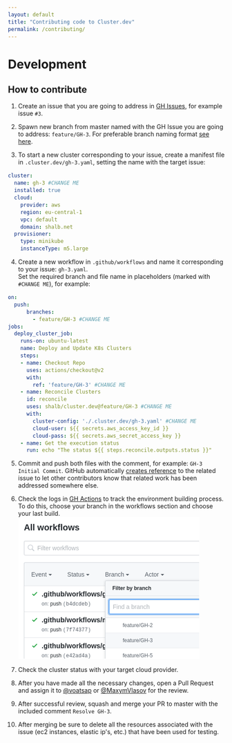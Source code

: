 ```yaml
---
layout: default
title: "Contributing code to Cluster.dev"
permalink: /contributing/
---
```


# Development

## How to contribute

1. Create an issue that you are going to address in [GH Issues](https://github.com/shalb/cluster.dev/issues), for example issue `#3`.


2. Spawn new branch from master named with the GH Issue you are going to address: `feature/GH-3`. For preferable branch naming format [see here](https://github.com/pdffiller/styleguide-hooks/#branch-naming-format).


3. To start a new cluster corresponding to your issue, create a manifest file in `.cluster.dev/gh-3.yaml`, setting the name with the target issue:

```yaml
cluster:
  name: gh-3 #CHANGE ME
  installed: true
  cloud:
    provider: aws
    region: eu-central-1
    vpc: default
    domain: shalb.net
  provisioner:
    type: minikube
    instanceType: m5.large
```

4. Create a new workflow in `.github/workflows` and name it corresponding to your issue: `gh-3.yaml`.  
Set the required branch and file name in placeholders (marked with `#CHANGE ME`), for example:

```yaml
on:
  push:
      branches:
        - feature/GH-3 #CHANGE ME
jobs:
  deploy_cluster_job:
    runs-on: ubuntu-latest
    name: Deploy and Update K8s Clusters
    steps:
    - name: Checkout Repo
      uses: actions/checkout@v2
      with:
        ref: 'feature/GH-3' #CHANGE ME
    - name: Reconcile Clusters
      id: reconcile
      uses: shalb/cluster.dev@feature/GH-3 #CHANGE ME
      with:
        cluster-config: './.cluster.dev/gh-3.yaml' #CHANGE ME
        cloud-user: ${{ secrets.aws_access_key_id }}
        cloud-pass: ${{ secrets.aws_secret_access_key }}
    - name: Get the execution status
      run: echo "The status ${{ steps.reconcile.outputs.status }}"
```

5. Commit and push both files with the comment, for example: `GH-3 Initial Commit`. GitHub automatically [creates reference](https://help.github.com/en/github/writing-on-github/autolinked-references-and-urls#issues-and-pull-requests) to the related issue to let other contributors know that related work has been addressed somewhere else.

6. Check the logs in [GH Actions](https://github.com/shalb/cluster.dev/actions) to track the environment building process. To do this, choose your branch in the workflows section and choose your last build.  
![select the branch](images/contributing.md-select-the-branch.png)  

7. Check the cluster status with your target cloud provider.

8. After you have made all the necessary changes, open a Pull Request and assign it to [@voatsap](https://github.com/voatsap) or [@MaxymVlasov](https://github.com/MaxymVlasov) for the review.

9. After successful review, squash and merge your PR to master with the included comment `Resolve GH-3`.

10. After merging be sure to delete all the resources associated with the issue (ec2 instances, elastic ip's, etc.) that have been used for testing.
